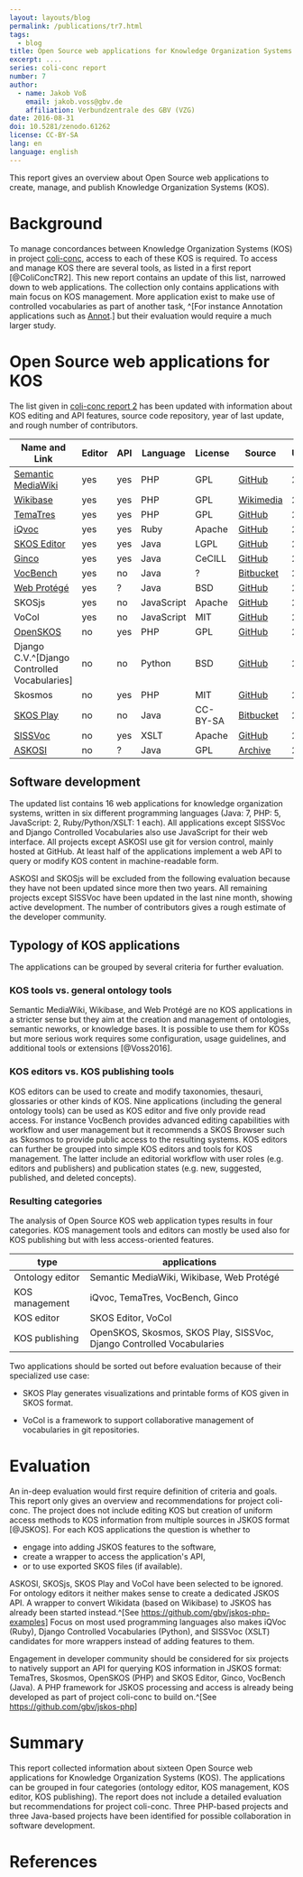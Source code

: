 ```yaml
---
layout: layouts/blog
permalink: /publications/tr7.html
tags:
  - blog
title: Open Source web applications for Knowledge Organization Systems
excerpt: ....
series: coli-conc report
number: 7
author:
  - name: Jakob Voß
    email: jakob.voss@gbv.de
    affiliation: Verbundzentrale des GBV (VZG)
date: 2016-08-31
doi: 10.5281/zenodo.61262
license: CC-BY-SA
lang: en
language: english
---
```


This report gives an overview about Open Source web applications to create,
manage, and publish Knowledge Organization Systems (KOS).

# Background

To manage concordances between Knowledge Organization Systems (KOS) in project
[coli-conc](https://coli-conc.gbv.de/), access to each of these KOS is
required.  To access and manage KOS there are several tools, as listed in a
first report [@ColiConcTR2]. This new report contains an update of this list,
narrowed down to web applications. The collection only contains applications
with main focus on KOS management. More application exist to make use of
controlled vocabularies as part of another task, ^[For instance Annotation
applications such as [Annot](http://annot.readthedocs.io/).] but their
evaluation would require a much larger study.

# Open Source web applications for KOS

The list given in [coli-conc report
2](http://coli-conc.gbv.de/publications/tr2.html) has been updated with
information about KOS editing and API features, source code repository, year of
last update, and rough number of contributors.

Name and Link|Editor|API|Language|License|Source|Update|Contributors
-------------|------|---|--------|-------|------|------|------------
[Semantic MediaWiki](https://www.semantic-mediawiki.org) | yes | yes | PHP | GPL | [GitHub](https://github.com/SemanticMediaWiki/SemanticMediaWiki/) | 2016 | 50
[Wikibase](http://wikiba.se/) | yes | yes | PHP | GPL | [Wikimedia](http://wikiba.se/components/) | 2016 | 30
[TemaTres](http://vocabularyserver.com/) | yes | yes | PHP | GPL | [GitHub](https://github.com/tematres/TemaTres-Vocabulary-Server)  | 2016 | 3
[iQvoc](http://iqvoc.net/) | yes | yes | Ruby | Apache | [GitHub](https://github.com/innoq/iqvoc) | 2016 | 12
[SKOS Editor](http://jbiomedsem.biomedcentral.com/articles/10.1186/s13326-015-0043-z) | yes | yes | Java | LGPL | [GitHub](https://github.com/Blulab-Utah/SKOSEditor) | 2016 | 7
[Ginco](http://culturecommunication.github.io/ginco/) | yes | yes | Java | CeCILL | [GitHub](https://github.com/culturecommunication/ginco) | 2016 | 9
[VocBench](http://vocbench.uniroma2.it/) | yes | no | Java | ? | [Bitbucket](https://bitbucket.org/art-uniroma2/vocbench)  | 2016 | 4
[Web Protégé](http://protegewiki.stanford.edu/wiki/WebProtege) | yes | ? | Java | BSD | [GitHub](http://github.com/protegeproject/webprotege) | 2015 | 4
SKOSjs | yes | no | JavaScript | Apache | [GitHub](https://github.com/tkurz/skosjs) | 2014 | 4
VoCol | yes | no | JavaScript | MIT | [GitHub](https://github.com/vocol/vocol) | 2016 | 5
[OpenSKOS](http://openskos.org/) | no | yes | PHP | GPL | [GitHub](https://github.com/OpenSKOS/OpenSKOS) | 2016 | 10
Django C.V.^[Django Controlled Vocabularies] | no | no | Python | BSD | [GitHub](https://github.com/unt-libraries/django-controlled-vocabularies) | 2016 | 4
Skosmos | no | yes | PHP | MIT | [GitHub](https://github.com/NatLibFi/Skosmos) | 2016 | 4
[SKOS Play](http://labs.sparna.fr/skos-play/about) | no | no | Java | CC-BY-SA | [Bitbucket](https://bitbucket.org/tfrancart/sparna) | 2016 | 1
[SISSVoc](http://www.sissvoc.info/) | no | yes | XSLT | Apache | [GitHub](https://github.com/SISS/sissvoc) | 2015 | 6
[ASKOSI](http://www.askosi.org/) | no | ? | Java | GPL | [Archive](http://www.askosi.org/example/) | 2011 | 1

## Software development

The updated list contains 16 web applications for knowledge organization
systems, written in six different programming languages (Java: 7, PHP: 5,
JavaScript: 2, Ruby/Python/XSLT: 1 each).  All applications except SISSVoc and
Django Controlled Vocabularies also use JavaScript for their web interface. All
projects except ASKOSI use git for version control, mainly hosted at GitHub.
At least half of the applications implement a web API to query or modify KOS
content in machine-readable form.

ASKOSI and SKOSjs will be excluded from the following evaluation because they
have not been updated since more then two years. All remaining projects except
SISSVoc have been updated in the last nine month, showing active development.
The number of contributors gives a rough estimate of the developer community.

## Typology of KOS applications

The applications can be grouped by several criteria for further evaluation.

### KOS tools vs. general ontology tools

Semantic MediaWiki, Wikibase, and Web Protégé are no KOS applications in a
stricter sense but they aim at the creation and management of ontologies,
semantic neworks, or knowledge bases.  It is possible to use them for KOSs but
more serious work requires some configuration, usage guidelines, and additional
tools or extensions [@Voss2016].

### KOS editors vs. KOS publishing tools

KOS editors can be used to create and modify taxonomies, thesauri, glossaries
or other kinds of KOS. Nine applications (including the general ontology tools)
can be used as KOS editor and five only provide read access. For instance
VocBench provides advanced editing capabilities with workflow and user
management but it recommends a SKOS Browser such as Skosmos to provide public
access to the resulting systems. KOS editors can further be grouped into simple
KOS editors and tools for KOS management. The latter include an editorial
workflow with user roles (e.g. editors and publishers) and publication 
states (e.g.  new, suggested, published, and deleted concepts).

### Resulting categories

The analysis of Open Source KOS web application types results in four
categories. KOS management tools and editors can mostly be used also for KOS
publishing but with less access-oriented features.

type            | applications
----------------|-----------------------------------------------------------------------
Ontology editor | Semantic MediaWiki, Wikibase, Web Protégé
KOS management  | iQvoc, TemaTres, VocBench, Ginco
KOS editor      | SKOS Editor, VoCol
KOS publishing  | OpenSKOS, Skosmos, SKOS Play, SISSVoc, Django Controlled Vocabularies

Two applications should be sorted out before evaluation because
of their specialized use case:

* SKOS Play generates visualizations and printable forms of KOS given in SKOS
  format.

* VoCol is a framework to support collaborative management of vocabularies in
  git repositories.


# Evaluation

An in-deep evaluation would first require definition of criteria and goals.
This report only gives an overview and recommendations for project coli-conc.
The project does not include editing KOS but creation of uniform access methods
to KOS information from multiple sources in JSKOS format [@JSKOS]. For each KOS
applications the question is whether to

* engage into adding JSKOS features to the software,
* create a wrapper to access the application's API,
* or to use exported SKOS files (if available).

ASKOSI, SKOSjs, SKOS Play and VoCol have been selected to be ignored.  For
ontology editors it neither makes sense to create a dedicated JSKOS API. A
wrapper to convert Wikidata (based on Wikibase) to JSKOS has already been
started instead.^[See <https://github.com/gbv/jskos-php-examples>] Focus on
most used programming languages also makes iQVoc (Ruby), Django Controlled
Vocabularies (Python), and SISSVoc (XSLT) candidates for more wrappers instead
of adding features to them.

Engagement in developer community should be considered for six projects to
natively support an API for querying KOS information in JSKOS format: TemaTres,
Skosmos, OpenSKOS (PHP) and SKOS Editor, Ginco, VocBench (Java). A PHP
framework for JSKOS processing and access is already being developed as part of
project coli-conc to build on.^[See <https://github.com/gbv/jskos-php>]

# Summary

This report collected information about sixteen Open Source web applications
for Knowledge Organization Systems (KOS). The applications can be grouped in
four categories (ontology editor, KOS management, KOS editor, KOS publishing).
The report does not include a detailed evaluation but recommendations for
project coli-conc. Three PHP-based projects and three Java-based projects have
been identified for possible collaboration in software development.

# References

